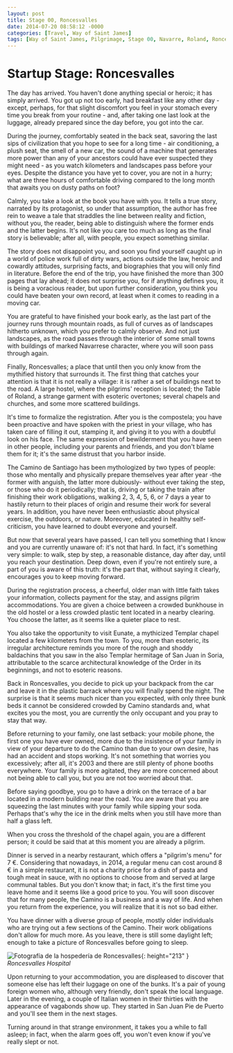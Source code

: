 ```yaml
---
layout: post
title: Stage 00, Roncesvalles
date: 2014-07-20 08:58:12 -0000
categories: [Travel, Way of Saint James]
tags: [Way of Saint James, Pilgrimage, Stage 00, Navarre, Roland, Roncesvalles]
---
```

# Startup Stage: Roncesvalles

The day has arrived. You haven't done anything special or heroic; it has simply arrived. You got up not too early, had breakfast like any other day - except, perhaps, for that slight discomfort you feel in your stomach every time you break from your routine - and, after taking one last look at the luggage, already prepared since the day before, you got into the car.

During the journey, comfortably seated in the back seat, savoring the last sips of civilization that you hope to see for a long time - air conditioning, a plush seat, the smell of a new car, the sound of a machine that generates more power than any of your ancestors could have ever suspected they might need - as you watch kilometers and landscapes pass before your eyes. Despite the distance you have yet to cover, you are not in a hurry; what are three hours of comfortable driving compared to the long month that awaits you on dusty paths on foot?

Calmly, you take a look at the book you have with you. It tells a true story, narrated by its protagonist, so under that assumption, the author has free rein to weave a tale that straddles the line between reality and fiction, without you, the reader, being able to distinguish where the former ends and the latter begins. It's not like you care too much as long as the final story is believable; after all, with people, you expect something similar.

The story does not disappoint you, and soon you find yourself caught up in a world of police work full of dirty wars, actions outside the law, heroic and cowardly attitudes, surprising facts, and biographies that you will only find in literature. Before the end of the trip, you have finished the more than 300 pages that lay ahead; it does not surprise you, for if anything defines you, it is being a voracious reader, but upon further consideration, you think you could have beaten your own record, at least when it comes to reading in a moving car.

You are grateful to have finished your book early, as the last part of the journey runs through mountain roads, as full of curves as of landscapes hitherto unknown, which you prefer to calmly observe. And not just landscapes, as the road passes through the interior of some small towns with buildings of marked Navarrese character, where you will soon pass through again.

Finally, Roncesvalles; a place that until then you only know from the mythified history that surrounds it. The first thing that catches your attention is that it is not really a village: it is rather a set of buildings next to the road. A large hostel, where the pilgrims' reception is located; the Table of Roland, a strange garment with esoteric overtones; several chapels and churches, and some more scattered buildings.

It's time to formalize the registration. After you is the compostela; you have been proactive and have spoken with the priest in your village, who has taken care of filling it out, stamping it, and giving it to you with a doubtful look on his face. The same expression of bewilderment that you have seen in other people, including your parents and friends, and you don't blame them for it; it's the same distrust that you harbor inside.

The Camino de Santiago has been mythologized by two types of people: those who mentally and physically prepare themselves year after year -the former with anguish, the latter more dubiously- without ever taking the step, or those who do it periodically; that is, driving or taking the train after finishing their work obligations, walking 2, 3, 4, 5, 6, or 7 days a year to hastily return to their places of origin and resume their work for several years. In addition, you have never been enthusiastic about physical exercise, the outdoors, or nature. Moreover, educated in healthy self-criticism, you have learned to doubt everyone and yourself.

But now that several years have passed, I can tell you something that I know and you are currently unaware of: it's not that hard. In fact, it's something very simple: to walk, step by step, a reasonable distance, day after day, until you reach your destination. Deep down, even if you're not entirely sure, a part of you is aware of this truth: it's the part that, without saying it clearly, encourages you to keep moving forward.

During the registration process, a cheerful, older man with little faith takes your information, collects payment for the stay, and assigns pilgrim accommodations. You are given a choice between a crowded bunkhouse in the old hostel or a less crowded plastic tent located in a nearby clearing. You choose the latter, as it seems like a quieter place to rest.

You also take the opportunity to visit Eunate, a mythicized Templar chapel located a few kilometers from the town. To you, more than esoteric, its irregular architecture reminds you more of the rough and shoddy baldachins that you saw in the also Templar hermitage of San Juan in Soria, attributable to the scarce architectural knowledge of the Order in its beginnings, and not to esoteric reasons.

Back in Roncesvalles, you decide to pick up your backpack from the car and leave it in the plastic barrack where you will finally spend the night. The surprise is that it seems much nicer than you expected, with only three bunk beds it cannot be considered crowded by Camino standards and, what excites you the most, you are currently the only occupant and you pray to stay that way.

Before returning to your family, one last setback: your mobile phone, the first one you have ever owned, more due to the insistence of your family in view of your departure to do the Camino than due to your own desire, has had an accident and stops working. It's not something that worries you excessively; after all, it's 2003 and there are still plenty of phone booths everywhere. Your family is more agitated, they are more concerned about not being able to call you, but you are not too worried about that.

Before saying goodbye, you go to have a drink on the terrace of a bar located in a modern building near the road. You are aware that you are squeezing the last minutes with your family while sipping your soda. Perhaps that's why the ice in the drink melts when you still have more than half a glass left.

When you cross the threshold of the chapel again, you are a different person; it could be said that at this moment you are already a pilgrim.

Dinner is served in a nearby restaurant, which offers a "pilgrim's menu" for 7 €. Considering that nowadays, in 2014, a regular menu can cost around 8 € in a simple restaurant, it is not a charity price for a dish of pasta and tough meat in sauce, with no options to choose from and served at large communal tables. But you don't know that; in fact, it's the first time you leave home and it seems like a good price to you. You will soon discover that for many people, the Camino is a business and a way of life. And when you return from the experience, you will realize that it is not so bad either.

You have dinner with a diverse group of people, mostly older individuals who are trying out a few sections of the Camino. Their work obligations don't allow for much more. As you leave, there is still some daylight left; enough to take a picture of Roncesvalles before going to sleep.

![Fotografía de la hospedería de Roncesvalles](http://1.bp.blogspot.com/-jiowSqiuh-s/U3NhT87NC2I/AAAAAAAAAO8/EPDSPxU4XiY/s1600/00004.jpg){: height="213" }
_Roncesvalles Hospital_

Upon returning to your accommodation, you are displeased to discover that someone else has left their luggage on one of the bunks. It's a pair of young foreign women who, although very friendly, don't speak the local language. Later in the evening, a couple of Italian women in their thirties with the appearance of vagabonds show up. They started in San Juan Pie de Puerto and you'll see them in the next stages.

Turning around in that strange environment, it takes you a while to fall asleep; in fact, when the alarm goes off, you won't even know if you've really slept or not.



